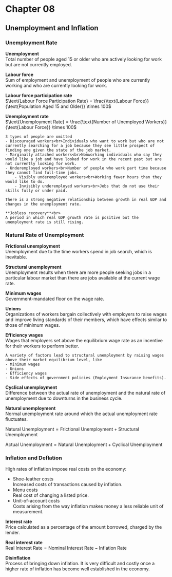 # Chapter 08

## Unemployment and Inflation

### Unemployment Rate
**Unemployment**<br>
Total number of people aged 15 or older who are actively looking for work but are not currently employed.

**Labour force**<br>
Sum of employment and unemployment of people who are currently working and who are currently looking for work.

**Labour force participation rate**<br>
$\text{Labour Force Participation Rate} = \frac{\text{Labour Force}}{\text{Population Aged 15 and Older}} \times 100$

**Unemployment rate**<br>
$\text{Unemployment Rate} = \frac{\text{Number of Unemployed Workers}}{\text{Labour Force}} \times 100$

```{admonition} Unemployment rate understates the true level of unemployment
3 types of people are omitted
- Discouraged workers<br>Individuals who want to work but who are not currently searching for a job because they see little prospect of finding one given the state of the job market.
- Marginally attached workers<br>Nonworking individuals who say they would like a job and have looked for work in the recent past but are not currently looking for work.
- Underemployed workers<br>Number of people who work part time because they cannot find full-time jobs.
    - Visibly underemployed workers<br>Working fewer hours than they would like to do.
    - Invisibly underemployed workers<br>Jobs that do not use their skills fully or under paid.
```

```{note} 
There is a strong negative relationship between growth in real GDP and changes in the unemployment rate.

**Jobless recovery**<br>
A period in which real GDP growth rate is positive but the unemployment rate is still rising.
```

### Natural Rate of Unemployment

**Frictional unemployment**<br>
Unemployment due to the time workers spend in job search, which is inevitable.

**Structural unemployment**<br>
Unemployment results when there are more people seeking jobs in a particular labour market than there are jobs available at the current wage rate.

**Minimum wages**<br>
Government-mandated floor on the wage rate.

**Unions**<br>
Organizations of workers bargain collectively with employers to raise wages and improve living standards of their members, which have effects similar to those of minimum wages.

**Efficiency wages**<br>
Wages that employers set above the equilibrium wage rate as an incentive for their workers to perform better.

```{note}
A variety of factors lead to structural unemployment by raising wages above their market equilibrium level, like
- Minimum wages
- Unions
- Efficiency wages
- Side effects of government policies (Employment Insurance benefits).
```

**Cyclical unemployment**<br>
Difference between the actual rate of unemployment and the natural rate of unemployment due to downturns in the business cycle.

**Natural unemployment**<br>
Normal unemployment rate around which the actual unemployment rate fluctuates.

$\text{Natural Unemployment} = \text{Frictional Unemployment} + \text{Structural Unemployment}$

$\text{Actual Unemployment} = \text{Natural Unemployment} + \text{Cyclical Unemployment}$

### Inflation and Deflation

High rates of inflation impose real costs on the economy:
- Shoe-leather costs<br>Increased costs of transactions caused by inflation.
- Menu costs<br>Real cost of changing a listed price.
- Unit-of-account costs<br>Costs arising from the way inflation makes money a less reliable unit of measurement.

**Interest rate**<br>
Price calculated as a percentage of the amount borrowed, charged by the lender.

**Real interest rate**<br>
$\text{Real Interest Rate} = \text{Nominal Interest Rate} - \text{Inflation Rate}$

**Disinflation**<br>Process of bringing down inflation. It is very difficult and costly once a higher rate of inflation has become well established in the economy.